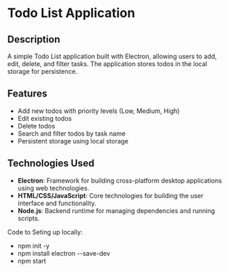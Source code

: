 # Todo List Application

## Description
A simple Todo List application built with Electron, allowing users to add, edit, delete, and filter tasks. The application stores todos in the local storage for persistence.

## Features
- Add new todos with priority levels (Low, Medium, High)
- Edit existing todos
- Delete todos
- Search and filter todos by task name
- Persistent storage using local storage

## Technologies Used
- **Electron**: Framework for building cross-platform desktop applications using web technologies.
- **HTML/CSS/JavaScript**: Core technologies for building the user interface and functionality.
- **Node.js**: Backend runtime for managing dependencies and running scripts.


Code to Seting up locally: 

- npm init -y
- npm install electron --save-dev
- npm start
